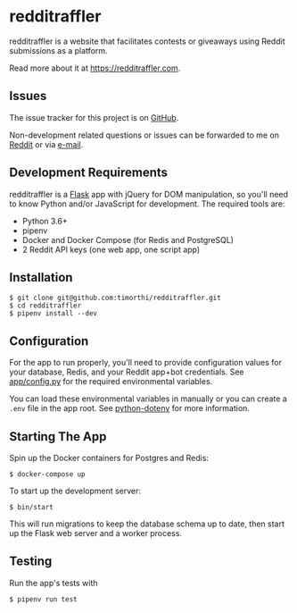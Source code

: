 # redditraffler

redditraffler is a website that facilitates contests or giveaways using Reddit submissions as a platform.

Read more about it at https://redditraffler.com.

## Issues

The issue tracker for this project is on [GitHub](https://github.com/timorthi/redditraffler/issues).

Non-development related questions or issues can be forwarded to me on [Reddit](https://reddit.com/u/xozzo) or via [e-mail](mailto:admin@redditraffler.com).

## Development Requirements

redditraffler is a [Flask](https://github.com/pallets/flask) app with jQuery for DOM manipulation, so you'll need to know Python and/or JavaScript for development. The required tools are:

- Python 3.6+
- pipenv
- Docker and Docker Compose (for Redis and PostgreSQL)
- 2 Reddit API keys (one web app, one script app)

## Installation

```
$ git clone git@github.com:timorthi/redditraffler.git
$ cd redditraffler
$ pipenv install --dev
```

## Configuration

For the app to run properly, you'll need to provide configuration values for your database, Redis, and your Reddit app+bot credentials. See [app/config.py](app/config.py) for the required environmental variables.

You can load these environmental variables in manually or you can create a `.env` file in the app root. See [python-dotenv](https://github.com/theskumar/python-dotenv) for more information.

## Starting The App

Spin up the Docker containers for Postgres and Redis:

```
$ docker-compose up
```

To start up the development server:

```
$ bin/start
```

This will run migrations to keep the database schema up to date, then start up the Flask web server and a worker process.

## Testing

Run the app's tests with

```
$ pipenv run test
```
